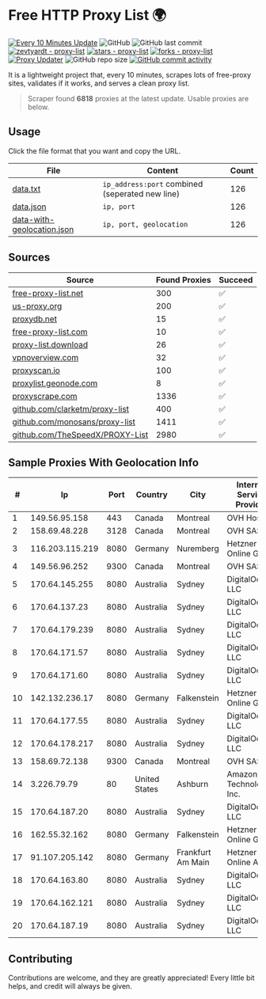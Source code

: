 
# Free HTTP Proxy List 🌍

[![Every 10 Minutes Update](https://github.com/mertguvencli/http-proxy-list/actions/workflows/main.yml/badge.svg?branch=main)](https://github.com/mertguvencli/http-proxy-list/actions/workflows/main.yml)
![GitHub](https://img.shields.io/github/license/mertguvencli/http-proxy-list)
![GitHub last commit](https://img.shields.io/github/last-commit/mertguvencli/http-proxy-list)
[![zevtyardt - proxy-list](https://img.shields.io/static/v1?label=zevtyardt&message=proxy-list&color=blue&logo=github)](https://github.com/zevtyardt/proxy-list "Go to GitHub repo")
[![stars - proxy-list](https://img.shields.io/github/stars/zevtyardt/proxy-list?style=social)](https://github.com/zevtyardt/proxy-list)
[![forks - proxy-list](https://img.shields.io/github/forks/zevtyardt/proxy-list?style=social)](https://github.com/zevtyardt/proxy-list)
[![Proxy Updater](https://github.com/zevtyardt/proxy-list/workflows/Proxy%20Updater/badge.svg)](https://github.com/zevtyardt/proxy-list/actions?query=workflow:"Proxy+Updater")
![GitHub repo size](https://img.shields.io/github/repo-size/zevtyardt/proxy-list)
[![GitHub commit activity](https://img.shields.io/github/commit-activity/m/zevtyardt/proxy-list?logo=commits)](https://github.com/zevtyardt/proxy-list/commits/main)

It is a lightweight project that, every 10 minutes, scrapes lots of free-proxy sites, validates if it works, and serves a clean proxy list.

> Scraper found **6818** proxies at the latest update. Usable proxies are below.

## Usage

Click the file format that you want and copy the URL.

|File|Content|Count|
|----|-------|-----|
|[data.txt](https://raw.githubusercontent.com/mertguvencli/http-proxy-list/main/proxy-list/data.txt)|`ip_address:port` combined (seperated new line)|126|
|[data.json](https://raw.githubusercontent.com/mertguvencli/http-proxy-list/main/proxy-list/data.json)|`ip, port`|126|
|[data-with-geolocation.json](https://raw.githubusercontent.com/mertguvencli/http-proxy-list/main/proxy-list/data-with-geolocation.json)|`ip, port, geolocation`|126|

## Sources

|Source|Found Proxies|Succeed|
|------|-------------|-------|
|[free-proxy-list.net](https://free-proxy-list.net)|300|✅|
|[us-proxy.org](https://www.us-proxy.org)|200|✅|
|[proxydb.net](http://proxydb.net)|15|✅|
|[free-proxy-list.com](https://free-proxy-list.com/?page=&port=&type%5B%5D=http&type%5B%5D=https&up_time=0&search=Search)|10|✅|
|[proxy-list.download](https://www.proxy-list.download/HTTP)|26|✅|
|[vpnoverview.com](https://vpnoverview.com/privacy/anonymous-browsing/free-proxy-servers)|32|✅|
|[proxyscan.io](https://www.proxyscan.io)|100|✅|
|[proxylist.geonode.com](https://proxylist.geonode.com/api/proxy-list?limit=300&page=1&sort_by=lastChecked&sort_type=desc&protocols=http,https)|8|✅|
|[proxyscrape.com](https://api.proxyscrape.com/v2/?request=displayproxies&protocol=http&timeout=10000&country=all&ssl=all&anonymity=all)|1336|✅|
|[github.com/clarketm/proxy-list](https://raw.githubusercontent.com/clarketm/proxy-list/master/proxy-list-raw.txt)|400|✅|
|[github.com/monosans/proxy-list](https://raw.githubusercontent.com/monosans/proxy-list/main/proxies/http.txt)|1411|✅|
|[github.com/TheSpeedX/PROXY-List](https://raw.githubusercontent.com/TheSpeedX/PROXY-List/master/http.txt)|2980|✅|


## Sample Proxies With Geolocation Info

|#|Ip|Port|Country|City|Internet Service Provider|
|-|--|----|-------|----|-------------------------|
|1|149.56.95.158|443|Canada|Montreal|OVH Hosting|
|2|158.69.48.228|3128|Canada|Montreal|OVH SAS|
|3|116.203.115.219|8080|Germany|Nuremberg|Hetzner Online GmbH|
|4|149.56.96.252|9300|Canada|Montreal|OVH SAS|
|5|170.64.145.255|8080|Australia|Sydney|DigitalOcean, LLC|
|6|170.64.137.23|8080|Australia|Sydney|DigitalOcean, LLC|
|7|170.64.179.239|8080|Australia|Sydney|DigitalOcean, LLC|
|8|170.64.171.57|8080|Australia|Sydney|DigitalOcean, LLC|
|9|170.64.171.60|8080|Australia|Sydney|DigitalOcean, LLC|
|10|142.132.236.17|8080|Germany|Falkenstein|Hetzner Online GmbH|
|11|170.64.177.55|8080|Australia|Sydney|DigitalOcean, LLC|
|12|170.64.178.217|8080|Australia|Sydney|DigitalOcean, LLC|
|13|158.69.72.138|9300|Canada|Montreal|OVH SAS|
|14|3.226.79.79|80|United States|Ashburn|Amazon Technologies Inc.|
|15|170.64.187.20|8080|Australia|Sydney|DigitalOcean, LLC|
|16|162.55.32.162|8080|Germany|Falkenstein|Hetzner Online GmbH|
|17|91.107.205.142|8080|Germany|Frankfurt Am Main|Hetzner Online AG|
|18|170.64.163.80|8080|Australia|Sydney|DigitalOcean, LLC|
|19|170.64.162.121|8080|Australia|Sydney|DigitalOcean, LLC|
|20|170.64.187.19|8080|Australia|Sydney|DigitalOcean, LLC|



## Contributing

Contributions are welcome, and they are greatly appreciated! Every
little bit helps, and credit will always be given.

